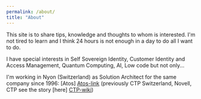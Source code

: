 ```yaml
---
permalink: /about/
title: "About"
---
```


This site is to share tips, knowledge and thoughts to whom is interested. I'm not tired to learn and I think 24 hours is not enough in a day to do all I want to do.

I have special interests in Self Sovereign Identity, Customer Identity and Access Management, Quantum Computing, AI, Low code but not only...

I'm working in Nyon (Switzerland) as Solution Architect for the same company since 1996: [Atos] [Atos-link] (previously CTP Switzerland, Novell, CTP see the story [here] [CTP-wiki]) 


[CTP-wiki]:  https://en.wikipedia.org/wiki/Cambridge_Technology_Partners
[Atos-link]: https://atos.net/